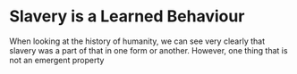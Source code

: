 # Slavery is a Learned Behaviour

When looking at the history of humanity, we can see very clearly that slavery was a part of that
in one form or another. However, one thing that is not an emergent property 

